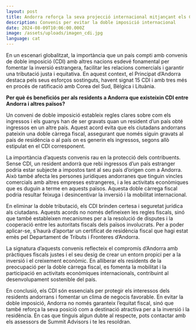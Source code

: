 ```yaml
---
layout: post
title: Andorra reforça la seva projecció internacional mitjançant els CDI
description: Convenis per evitar la doble imposició internacional
date: 2024-08-09T10:06:00.000Z
image: /assets/uploads/imagen_cdi.jpg
language: cat
---
```

En un escenari globalitzat, la importància que un país compti amb convenis de doble imposició (CDI) amb altres nacions esdevé fonamental per fomentar la inversió estrangera, facilitar les relacions comercials i garantir una tributació justa i equitativa. En aquest context, el Principat d’Andorra destaca pels seus esforços sostinguts, havent signat 15 CDI i amb tres més en procés de ratificació amb Corea del Sud, Bèlgica i Lituània.

**Per què és beneficiós per als residents a Andorra que existeixin CDI entre Andorra i altres països?**

Un conveni de doble imposició estableix regles clares sobre com els ingressos i els guanys han de ser gravats quan un resident d’un país obté ingressos en un altre país. Aquest acord evita que els ciutadans andorrans pateixin una doble càrrega fiscal, assegurant que només siguin gravats al país de residència o al país on es generin els ingressos, segons allò estipulat en el CDI corresponent.

La importància d’aquests convenis rau en la protecció dels contribuents. Sense CDI, un resident andorrà que rebi ingressos d’un país estranger podria estar subjecte a impostos tant al seu país d’origen com a Andorra. Això també afecta les persones jurídiques andorranes que tinguin vincles comercials amb altres empreses estrangeres, i a les activitats econòmiques que es duguin a terme en aquests països. Aquesta doble càrrega fiscal podria resultar feixuga i desincentivar la inversió i la mobilitat internacional.

En eliminar la doble tributació, els CDI brinden certesa i seguretat jurídica als ciutadans. Aquests acords no només defineixen les regles fiscals, sinó que també estableixen mecanismes per a la resolució de disputes i la cooperació entre les autoritats fiscals dels països involucrats. Per a poder aplicar-se, s’haurà d’aportar un certificat de residència fiscal que hagi estat emès pel Departament de Tributs i Fronteres d’Andorra.

La signatura d’aquests convenis reflecteix el compromís d’Andorra amb pràctiques fiscals justes i el seu desig de crear un entorn propici per a la inversió i el creixement econòmic. En alliberar els residents de la preocupació per la doble càrrega fiscal, es fomenta la mobilitat i la participació en activitats econòmiques internacionals, contribuint al desenvolupament sostenible del país.

En conclusió, els CDI són essencials per protegir els interessos dels residents andorrans i fomentar un clima de negocis favorable. En evitar la doble imposició, Andorra no només garanteix l’equitat fiscal, sinó que també reforça la seva posició com a destinació atractiva per a la inversió i la residència. En cas que tinguis algun dubte al respecte, pots contactar amb els assessors de Summit Advisors i te les resoldran.
